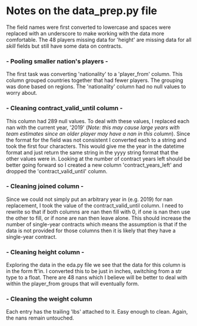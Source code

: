# Notes on the data_prep.py file

The field names were first converted to lowercase and spaces were replaced with an underscore to make working with the data more comfortable. The 48 players missing data for 'height' are missing data for all *skill* fields but still have some data on contracts.


### - Pooling smaller nation's players -
The first task was converting 'nationality' to a 'player_from' column. This column grouped countries together that had fewer players. The grouping was done based on regions. The 'nationality' column had no null values to worry about.

### - Cleaning contract_valid_until column -
This column had 289 null values. To deal with these values, I replaced each nan with the current year, '2019' (*Note: this may cause large years with team estimates since an older player may have a nan in this column*). Since the format for the field was not consistent I converted each to a string and took the first four characters. This would give me the year in the datetime format and just return the same string in the yyyy string format that the other values were in. Looking at the number of contract years left should be better going forward so I created a new column 'contract_years_left' and dropped the 'contract_valid_until' column.

### - Cleaning joined column - 
Since we could not simply put an arbitrary year in (e.g. 2019) for nan replacement, I took the value of the contract_valid_until column. I need to rewrite so that if both columns are nan then fill with 0, if one is nan then use the other to fill, or if none are nan then leave alone. This should increase the number of single-year contracts which means the assumption is that if the data is not provided for those columns then it is likely that they have a single-year contract.

### - Cleaning height column - 
Exploring the data in the eda.py file we see that the data for this column is in the form ft'in. I converted this to be just in inches, switching from a str type to a float. There are 48 nans which I believe will be better to deal with within the player_from groups that will eventually form. 

### - Cleaning the weight column
Each entry has the trailing 'lbs' attached to it. Easy enough to clean. Again, the nans remain untouched.